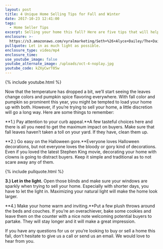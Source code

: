 ```yaml
---
layout: post
title: 4 Unique Home Selling Tips for Fall and Winter
date: 2017-10-23 12:41:00
tags:
  - Home Seller Tips
excerpt: Selling your home this fall? Here are five tips that will help.
enclosure: >-
  https://s3.amazonaws.com/vyralmarketing/Seth+%26+Alyce+Dailey/The+Dailey+Group-+5+Unique+Home+Selling+Tips+for+Fall+and+Winter.mp4
pullquote: Let in as much light as possible.
enclosure_type: video/mp4
enclosure_time:
use_youtube_image: false
youtube_alternate_image: /uploads/oct-4-noplay.jpg
youtube_code: kZXyCwrT05w
---
```



{% include youtube.html %}

Now that the temperature has dropped a bit, we’ll start seeing the leaves change colors and pumpkin spice flavoring everywhere. With fall color and pumpkin so prominent this year, you might be tempted to load your home up with both. However, if you’re trying to sell your home, a little discretion will go a long way. Here are some things to remember:

**1.) Pay attention to your curb appeal.**A few tasteful choices here and there is all you need to get the maximum impact on buyers. Make sure that fall leaves haven’t taken a toll on your yard. If they have, clean them up.

**2.) Go easy on the Halloween gore.**Everyone loves Halloween decorations, but not everyone loves the bloody or gory kind of decorations. Even if you loved the latest Stephen King movie, decorating your home with clowns is going to distract buyers. Keep it simple and traditional as to not scare away any of them.

{% include pullquote.html %}

**3.) Let in the light.** Open those blinds and make sure your windows are sparkly when trying to sell your home. Especially with shorter days, you have to let the light in. Maximizing your natural light will make the home look larger.

**4.) Make your home warm and inviting.**Put a few plush throws around the beds and couches. If you’re an overachiever, bake some cookies and leave them on the counter with a nice note welcoming potential buyers to partake. They will stay longer and it will make a great impression.

If you have any questions for us or you’re looking to buy or sell a home this fall, don’t hesitate to give us a call or send us an email. We would love to hear from you.